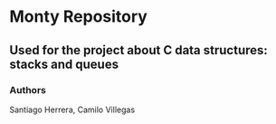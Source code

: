 # Monty Repository

## Used for the project about C data structures: stacks and queues

### Authors
Santiago Herrera, Camilo Villegas
